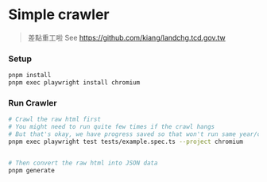 # Simple crawler

> 差點重工啦
> See https://github.com/kiang/landchg.tcd.gov.tw

### Setup

```bash
pnpm install
pnpm exec playwright install chromium
```

### Run Crawler


```bash
# Crawl the raw html first
# You might need to run quite few times if the crawl hangs
# But that's okay, we have progress saved so that won't run same year/city twice
pnpm exec playwright test tests/example.spec.ts --project chromium


# Then convert the raw html into JSON data
pnpm generate
```

